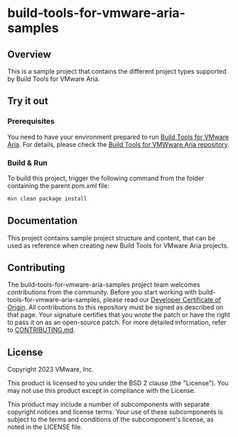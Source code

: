 # build-tools-for-vmware-aria-samples

## Overview

This is a sample project that contains the different project types supported by Build Tools for VMware Aria.

## Try it out

### Prerequisites

You need to have your environment prepared to run [Build Tools for VMware Aria](https://github.com/vmware/build-tools-for-vmware-aria). For details, please check the [Build Tools for VMWware Aria repository](https://github.com/vmware/build-tools-for-vmware-aria).

### Build & Run

To build this project, trigger the following command from the folder containing the parent pom.xml file:

```bash
mvn clean package install
```

## Documentation

This project contains sample project structure and content, that can be used as reference when creating new Build Tools for VMware Aria projects.

## Contributing

The build-tools-for-vmware-aria-samples project team welcomes contributions from the community. Before you start working with build-tools-for-vmware-aria-samples, please
read our [Developer Certificate of Origin](https://cla.vmware.com/dco). All contributions to this repository must be
signed as described on that page. Your signature certifies that you wrote the patch or have the right to pass it on
as an open-source patch. For more detailed information, refer to [CONTRIBUTING.md](CONTRIBUTING.md).

## License

Copyright 2023 VMware, Inc.

This product is licensed to you under the BSD 2 clause (the "License"). You may not use this product except in compliance with the License.

This product may include a number of subcomponents with separate copyright notices and license terms. Your use of these subcomponents is subject to the terms and conditions of the subcomponent's license, as noted in the LICENSE file.
